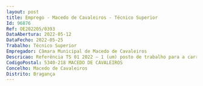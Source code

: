 ```yaml
--- 
layout: post
title: Emprego - Macedo de Cavaleiros - Técnico Superior
Id: 96876
Ref: OE202205/0393
DataAbertura: 2022-05-12
DataFecho: 2022-05-25
Trabalho: Técnico Superior
Empregador: Câmara Municipal de Macedo de Cavaleiros
Descricao: Referência TS 01 2022 – 1 (um) posto de trabalho para a carreira  categoria de Técnico Superior na área de Engenharia Civil a afetar à Divisão de Água e Gestão de Frota  Elaborar estudos de perdas de água nas redes de abastecimento público, monitorizar sistemas de gestão da água, acompanhamento técnico na criação das ZMC’S (Zonas de Controlo de Medição), elaborar relatórios relativos aos sistemas de abastecimento de água, apresentar propostas técnicas de melhoramento dos sistemas, inclusive, elaboração dos orçamentos das respetivas propostas. Elaborar informações e pareceres de caráter técnico sobre processos da Divisão  Conceber e analisar projetos de abastecimento de águas residuais e pluviais  Preparar todos os elementos necessários para lançamento de empreitadas, nomeadamente, elaboração de anúncio, convite programa de procedimento e caderno de encargos, conjugado com o que consta do anexo a que se refere o n.º 2 do artigo 88.º da LTFP para a carreira e categoria de Técnico Superior – grau de complexidade funcional 3.
CodigoPostal: 5340-218 MACEDO DE CAVALEIROS
Concelho: Macedo de Cavaleiros
Distrito: Bragança
--- 
```

